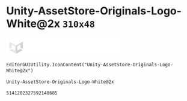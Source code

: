 # Unity-AssetStore-Originals-Logo-White@2x `310x48`
<img src="/img/Unity-AssetStore-Originals-Logo-White@2x.png" width=310 height=48>

``` CSharp
EditorGUIUtility.IconContent("Unity-AssetStore-Originals-Logo-White@2x")
```
```
Unity-AssetStore-Originals-Logo-White@2x
```
```
5141202327592148685
```
